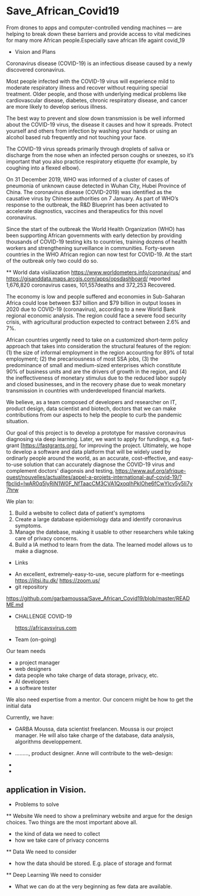 # Save_African_Covid19
From drones to apps and computer-controlled vending machines — are helping to break down these barriers and provide access to vital medicines for many more African people.Especially save african life againt covid_19 

* Vision and Plans

Coronavirus disease (COVID-19) is an infectious disease caused by a newly discovered coronavirus.

Most people infected with the COVID-19 virus will experience mild to moderate respiratory illness and recover without requiring special treatment.  Older people, and those with underlying medical problems like cardiovascular disease, diabetes, chronic respiratory disease, and cancer are more likely to develop serious illness.

The best way to prevent and slow down transmission is be well informed about the COVID-19 virus, the disease it causes and how it spreads. Protect yourself and others from infection by washing your hands or using an alcohol based rub frequently and not touching your face. 

The COVID-19 virus spreads primarily through droplets of saliva or discharge from the nose when an infected person coughs or sneezes, so it’s important that you also practice respiratory etiquette (for example, by coughing into a flexed elbow).

On 31 December 2019, WHO was informed of a cluster of cases of pneumonia of unknown cause detected in Wuhan City, Hubei Province of China. The coronavirus disease (COVID-2019) was identified as the causative virus by Chinese authorities on 7 January. As part of WHO’s response to the outbreak, the R&D Blueprint has been activated to accelerate diagnostics, vaccines and therapeutics for this novel coronavirus.

Since the start of the outbreak the World Health Organization (WHO) has been supporting African governments with early detection by providing thousands of COVID-19 testing kits to countries, training dozens of health workers and strengthening surveillance in communities. Forty-seven countries in the WHO African region can now test for COVID-19. At the start of the outbreak only two could do so.

** World data visiliazation 
https://www.worldometers.info/coronavirus/ and https://gisanddata.maps.arcgis.com/apps/opsdashboard/ reported
1,676,820 coronavirus cases, 101,557deaths and 372,253 Recovered.  

The economy is low and people suffered and economies in Sub-Saharan Africa could lose between $37 billion and $79 billion in output losses in 2020 due to COVID-19 (coronavirus), according to a new World Bank regional economic analysis. The region could face a severe food security crisis, with agricultural production expected to contract between 2.6% and 7%. 

African countries urgently need to take on a customized short-term policy approach that takes into consideration the structural features of the region: (1) the size of informal employment in the region accounting for 89% of total employment; (2) the precariousness of most SSA jobs, (3) the predominance of small and medium-sized enterprises which constitute 90% of business units and are the drivers of growth in the region, and (4) the ineffectiveness of monetary stimulus due to the reduced labor supply and closed businesses, and in the recovery phase due to weak monetary transmission in countries with underdeveloped financial markets.

We believe, as a team composed of developers and researcher on IT, product design, data scientist and biotech, doctors that we can make contributions from our aspects to help the people to curb the pandemic situation.

Our goal of this project is to develop a prototype for massive
coronavirus diagnosing via deep learning. Later, we want to apply for
fundings, e.g. fast-grant [https://fastgrants.org/,  for improving the
project.  Ultimately, we hope to develop a software and data platform
that will be widely used by ordinarly people around the world, as an
accurate, cost-effective, and easy-to-use solution that can accurately
diagnose the COVID-19 virus and complement doctors' diagonsis and
testing, 
https://www.auf.org/afrique-ouest/nouvelles/actualites/appel-a-projets-international-auf-covid-19/?fbclid=IwAR0q5lyRiN1W0F_NfTaacCM3CVA1QxoqIhPklOhe6fCwYlcv5y5Ii7y7hrw 



We plan to:

1. Build a website to collect data of patient's symptoms
2. Create a large database epidemiology data and identify coronavirus symptoms. 
3. Manage the datebase, making it usable to other researchers while
   taking care of privacy concerns.
4. Build a IA method  to learn from the data. The learned model
   allows us to make a diagnose.





* Links

- An excellent, extremely-easy-to-use, secure platform for e-meetings
  https://jitsi.itu.dk/
  https://zoom.us/
- git repository

 https://github.com/garbamoussa/Save_African_Covid19/blob/master/README.md 

- CHALLENGE COVID-19

  https://africavsvirus.com



* Team (on-going)

Our team needs
- a project manager 
- web designers 
- data people who take charge of data storage, privacy, etc.
- AI developers
- a software tester 

We also need expertise from a mentor. Our concern might be how to get
the initial data

Currently, we have:

- GARBA Moussa, data scientist freelancen. Moussa is our project
  manager. He  will also take charge of the database, data analysis, algorithms developpement.
  

- ........., product designer. Anne will contribute to the
  web-design:

- 
- 
application in Vision. 
-



* Problems to solve

** Website
We need to show a preliminary website and argue for the design
choices. Two things are the most important above all.
-  the kind of data we need to collect
-  how we take care of privacy concerns

** Data
We need to consider 
- how the data should be stored. E.g. place of storage and format

** Deep Learning
We need to consider
- What we can do at the very beginning as few data are available.

